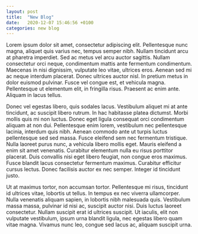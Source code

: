 ```yaml
---
layout: post
title:  "New Blog"
date:   2020-12-07 15:46:56 +0100
categories: new blog
---
```

Lorem ipsum dolor sit amet, consectetur adipiscing elit. Pellentesque nunc magna, aliquet quis varius nec, tempus semper nibh. Nullam tincidunt arcu at pharetra imperdiet. Sed ac metus vel arcu auctor sagittis. Nullam consectetur orci neque, condimentum mattis ante fermentum condimentum. Maecenas in nisi dignissim, vulputate leo vitae, ultrices eros. Aenean sed mi ac neque interdum placerat. Donec ultrices auctor nisl. In pretium metus in dolor euismod pulvinar. Fusce vel congue est, et vehicula magna. Pellentesque ut elementum elit, in fringilla risus. Praesent ac enim ante. Aliquam in lacus tellus.

Donec vel egestas libero, quis sodales lacus. Vestibulum aliquet mi at ante tincidunt, ac suscipit libero rutrum. In hac habitasse platea dictumst. Morbi mollis quis mi non luctus. Donec eget ligula consequat orci condimentum aliquam at non dui. Pellentesque enim lorem, vestibulum nec pellentesque lacinia, interdum quis nibh. Aenean commodo ante ut turpis luctus pellentesque sed sed massa. Fusce eleifend sem nec fermentum tristique. Nulla laoreet purus nunc, a vehicula libero mollis eget. Mauris eleifend a enim sit amet venenatis. Curabitur elementum nulla eu risus porttitor placerat. Duis convallis nisi eget libero feugiat, non congue eros maximus. Fusce blandit lacus consectetur fermentum maximus. Curabitur efficitur cursus lectus. Donec facilisis auctor ex nec semper. Integer id tincidunt justo.

Ut at maximus tortor, non accumsan tortor. Pellentesque mi risus, tincidunt id ultrices vitae, lobortis ut tellus. In tempus ex nec viverra ullamcorper. Nulla venenatis aliquam sapien, in lobortis nibh malesuada quis. Vestibulum massa massa, pulvinar id nisi ac, suscipit auctor nisi. Duis luctus laoreet consectetur. Nullam suscipit erat id ultrices suscipit. Ut iaculis, elit non vulputate vestibulum, ipsum urna blandit ligula, nec egestas libero quam vitae magna. Vivamus nunc leo, congue sed lacus ac, aliquam suscipit urna.